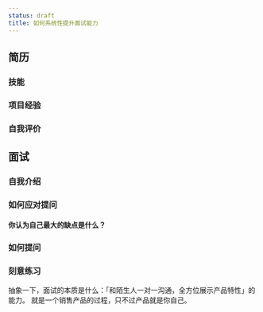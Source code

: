 ```yaml
---
status: draft
title: 如何系统性提升面试能力
---
```

## 简历
### 技能
### 项目经验
### 自我评价
## 面试
### 自我介绍
### 如何应对提问
#### 你认为自己最大的缺点是什么？
### 如何提问
### 刻意练习
抽象一下，面试的本质是什么：「和陌生人一对一沟通，全方位展示产品特性」的能力。
就是一个销售产品的过程，只不过产品就是你自己。

